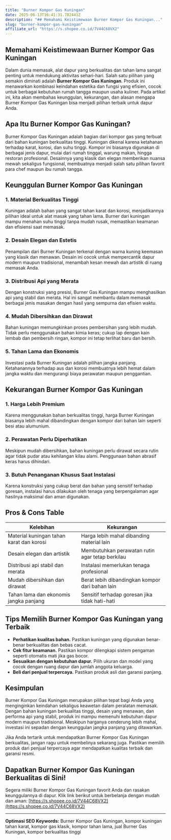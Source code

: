 ```yaml
---
title: "Burner Kompor Gas Kuningan"
date: 2025-06-13T16:41:31.782441Z
description: "## Memahami Keistimewaan Burner Kompor Gas Kuningan..."
slug: "burner-kompor-gas-kuningan"
affiliate_url: "https://s.shopee.co.id/7V44C68VX2"
---
```

## Memahami Keistimewaan Burner Kompor Gas Kuningan

Dalam dunia memasak, alat dapur yang berkualitas dan tahan lama sangat penting untuk mendukung aktivitas sehari-hari. Salah satu pilihan yang semakin diminati adalah **Burner Kompor Gas Kuningan**. Produk ini menawarkan kombinasi keindahan estetika dan fungsi yang efisien, cocok untuk berbagai kebutuhan rumah tangga maupun usaha kuliner. Pada artikel ini, kita akan membahas keunggulan, kekurangan, dan alasan mengapa Burner Kompor Gas Kuningan bisa menjadi pilihan terbaik untuk dapur Anda.

## Apa Itu Burner Kompor Gas Kuningan?

Burner Kompor Gas Kuningan adalah bagian dari kompor gas yang terbuat dari bahan kuningan berkualitas tinggi. Kuningan dikenal karena ketahanan terhadap karat, korosi, dan suhu tinggi. Kompor ini biasanya digunakan di berbagai jenis dapur, mulai dari rumah tinggal, warung makan, hingga restoran profesional. Desainnya yang klasik dan elegan memberikan nuansa mewah sekaligus fungsional, membuatnya menjadi salah satu pilihan favorit para chef maupun ibu rumah tangga.

## Keunggulan Burner Kompor Gas Kuningan

### 1. Material Berkualitas Tinggi

Kuningan adalah bahan yang sangat tahan karat dan korosi, menjadikannya pilihan ideal untuk alat masak yang tahan lama. Burner dari kuningan mampu menahan suhu tinggi tanpa mudah rusak, memastikan keamanan dan efisiensi saat memasak.

### 2. Desain Elegan dan Estetis

Penampilan dari Burner Kuningan terkenal dengan warna kuning keemasan yang klasik dan menawan. Desain ini cocok untuk mempercantik dapur modern maupun tradisional, menambah kesan mewah dan artistik di ruang memasak Anda.

### 3. Distribusi Api yang Merata

Dengan konstruksi yang presisi, Burner Gas Kuningan mampu menghasilkan api yang stabil dan merata. Hal ini sangat membantu dalam memasak berbagai jenis masakan dengan hasil yang sempurna dan efisien waktu.

### 4. Mudah Dibersihkan dan Dirawat

Bahan kuningan memungkinkan proses pembersihan yang lebih mudah. Tidak perlu menggunakan bahan kimia keras; cukup lap dengan kain lembab dan pembersih ringan, kompor ini tetap terlihat baru dan bersih.

### 5. Tahan Lama dan Ekonomis

Investasi pada Burner Kuningan adalah pilihan jangka panjang. Ketahanannya terhadap aus dan korosi membuatnya lebih hemat dalam jangka waktu dan mengurangi biaya perawatan maupun penggantian.

## Kekurangan Burner Kompor Gas Kuningan

### 1. Harga Lebih Premium

Karena menggunakan bahan berkualitas tinggi, harga Burner Kuningan biasanya lebih mahal dibandingkan dengan kompor dari bahan lain seperti besi atau alumunium.

### 2. Perawatan Perlu Diperhatikan

Meskipun mudah dibersihkan, bahan kuningan perlu dirawat secara rutin agar tidak pudar atau kehilangan kilau alami. Penggunaan bahan abrasif keras harus dihindari.

### 3. Butuh Penanganan Khusus Saat Instalasi

Karena konstruksi yang cukup berat dan bahan yang sensitif terhadap goresan, instalasi harus dilakukan oleh tenaga yang berpengalaman agar hasilnya maksimal dan aman digunakan.

## Pros & Cons Table

| Kelebihan                         | Kekurangan                        |
|----------------------------------|----------------------------------|
| Material kuningan tahan karat dan korosi | Harga lebih mahal dibanding material lain |
| Desain elegan dan artistik     | Membutuhkan perawatan rutin agar tetap berkilau |
| Distribusi api stabil dan merata | Instalasi memerlukan tenaga profesional |
| Mudah dibersihkan dan dirawat | Berat lebih dibandingkan kompor dari bahan lain |
| Tahan lama dan ekonomis jangka panjang | Sensitif terhadap goresan jika tidak hati-hati |

## Tips Memilih Burner Kompor Gas Kuningan yang Terbaik

- **Perhatikan kualitas bahan.** Pastikan kuningan yang digunakan benar-benar berkualitas dan bebas cacat.
- **Cek fitur keamanan.** Pastikan kompor dilengkapi sistem pengaman seperti otomatis mati jika gas bocor.
- **Sesuaikan dengan kebutuhan dapur.** Pilih ukuran dan model yang cocok dengan ruang dapur dan jumlah anggota keluarga.
- **Beli dari penjual terpercaya.** Pastikan produk asli dan garansi panjang.

## Kesimpulan

Burner Kompor Gas Kuningan merupakan pilihan tepat bagi Anda yang menginginkan keindahan sekaligus keawetan dalam peralatan memasak. Dengan bahan kuningan berkualitas tinggi, desain yang menawan, dan performa api yang stabil, produk ini mampu memenuhi kebutuhan dapur modern maupun tradisional. Meskipun harganya cenderung lebih mahal, investasi ini sepadan dengan keunggulan jangka panjang yang ditawarkan.

Jika Anda tertarik untuk mendapatkan Burner Kompor Gas Kuningan berkualitas, jangan ragu untuk membelinya sekarang juga. Pastikan memilih produk dari penjual terpercaya agar mendapatkan kualitas terbaik dan garansi resmi.

## Dapatkan Burner Kompor Gas Kuningan Berkualitas di Sini!

Segera miliki Burner Kompor Gas Kuningan favorit Anda dan rasakan keunggulannya di dapur. Klik link berikut untuk berbelanja dengan mudah dan aman: [https://s.shopee.co.id/7V44C68VX2](https://s.shopee.co.id/7V44C68VX2)

---

**Optimasi SEO Keywords:** Burner Kompor Gas Kuningan, kompor kuningan tahan karat, kompor gas klasik, kompor tahan lama, jual Burner Gas Kuningan, kompor berkualitas tinggi